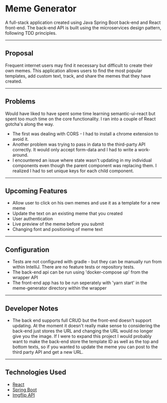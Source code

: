 # Meme Generator

A full-stack application created using Java Spring Boot back-end and React front-end. The back-end API is built using the microservices design pattern, following TDD principles.

---

## Proposal

Frequent internet users may find it necessary but difficult to create their own memes. This application allows users to find the most popular templates, add custom text, track, and share the memes that they have created.

---

## Problems

Would have liked to have spent some time learning semantic-ui-react but spent too much time on the core functionality. I ran into a couple of React gotcha's along the way.

* The first was dealing with CORS - I had to install a chrome extension to avoid it.
* Another problem was trying to pass in data to the third-party API correctly. It would only accept form-data and I had to write a work-around.
* I encountered an issue where state wasn't updating in my individual components even though the parent component was replacing them. I realized I had to set unique keys for each child component.

---

## Upcoming Features

* Allow user to click on his own memes and use it as a template for a new meme
* Update the text on an existing meme that you created
* User authentication
* Live preview of the meme before you submit
* Changing font and positioning of meme text

---

## Configuration

* Tests are not configured with gradle - but they can be manually run from within IntelliJ. There are no feature tests or repository tests.
* The back-end api can be run using 'docker-compose up' from the wrapper API
* The front-end app has to be run seperately with 'yarn start' in the meme-generator directory within the wrapper

---

## Developer Notes

* The back end supports full CRUD but the front-end doesn't support updating. At the moment it doesn't really make sense to considering the back-end just stores the URL and changing the URL would no longer give you the image. If I were to expand this project I would probably want to make the back-end store the template ID as well as the top and bottom texts, so if you wanted to update the meme you can post to the third party API and get a new URL.

---

## Technologies Used

* [React](https://reactjs.org/)
* [Spring Boot](https://github.com/spring-projects/spring-boot)
* [Imgflip API](https://api.imgflip.com/)
